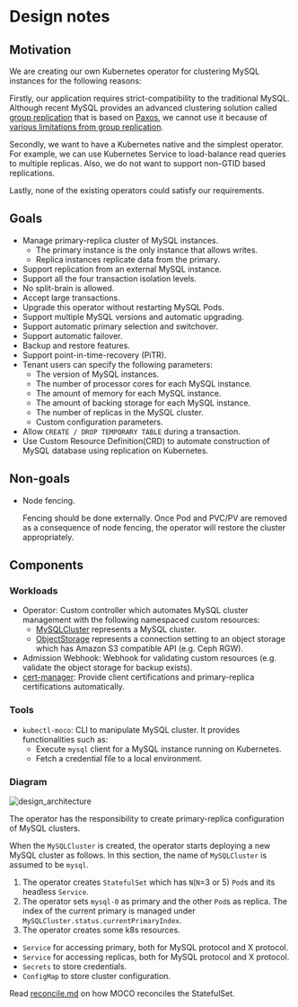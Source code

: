 Design notes
============

## Motivation

We are creating our own Kubernetes operator for clustering MySQL instances for the following reasons:

Firstly, our application requires strict-compatibility to the traditional MySQL.  Although recent MySQL provides an advanced clustering solution called [group replication](https://dev.mysql.com/doc/refman/8.0/en/group-replication.html) that is based on [Paxos](https://en.wikipedia.org/wiki/Paxos_(computer_science)), we cannot use it because of [various limitations from group replication](https://dev.mysql.com/doc/refman/8.0/en/group-replication-limitations.html).

Secondly, we want to have a Kubernetes native and the simplest operator.  For example, we can use Kubernetes Service to load-balance read queries to multiple replicas.  Also, we do not want to support non-GTID based replications.

Lastly, none of the existing operators could satisfy our requirements.

## Goals

- Manage primary-replica cluster of MySQL instances.
    - The primary instance is the only instance that allows writes.
    - Replica instances replicate data from the primary.
- Support replication from an external MySQL instance.
- Support all the four transaction isolation levels.
- No split-brain is allowed.
- Accept large transactions.
- Upgrade this operator without restarting MySQL Pods.
- Support multiple MySQL versions and automatic upgrading.
- Support automatic primary selection and switchover.
- Support automatic failover.
- Backup and restore features.
- Support point-in-time-recovery (PiTR).
- Tenant users can specify the following parameters:
  - The version of MySQL instances.
  - The number of processor cores for each MySQL instance.
  - The amount of memory for each MySQL instance.
  - The amount of backing storage for each MySQL instance.
  - The number of replicas in the MySQL cluster.
  - Custom configuration parameters.
- Allow `CREATE / DROP TEMPORARY TABLE` during a transaction.
- Use Custom Resource Definition(CRD) to automate construction of MySQL database using replication on Kubernetes.

## Non-goals

- Node fencing.

    Fencing should be done externally.  Once Pod and PVC/PV are removed as a consequence of node fencing, the operator will restore the cluster appropriately.

## Components

### Workloads

- Operator: Custom controller which automates MySQL cluster management with the following namespaced custom resources:
    - [MySQLCluster](crd_mysql_cluster.md) represents a MySQL cluster.
    - [ObjectStorage](crd_object_storage.md) represents a connection setting to an object storage which has Amazon S3 compatible API (e.g. Ceph RGW).
- Admission Webhook: Webhook for validating custom resources (e.g. validate the object storage for backup exists).
- [cert-manager](https://cert-manager.io/): Provide client certifications and primary-replica certifications automatically.

### Tools

- `kubectl-moco`: CLI to manipulate MySQL cluster. It provides functionalities such as:
    - Execute `mysql` client for a MySQL instance running on Kubernetes.
    - Fetch a credential file to a local environment.

### Diagram

![design_architecture](https://www.plantuml.com/plantuml/png/ZPCnRzim48Lt_eg3koI3WLhUYg88ean6MhiHWg2mFL3InLPDaUo9Qci4-U-bTAf5rHRIHG3VUxplU29lAYV9rQKICdE6uB524ki4wMUHuKO_UybIKKewRa5MO2js_eaGMbLaicepz3SZjCaHllZF-qQVF1aw84tWHG1OcHta3k5krLftle0vbgWTsm3hqcHcsvgVb_5o0k--eLBcbpTVnMjGUyQPO_Br7bRSAbmnwdh8IXBE9auwVAvLWW7jMFrG-Oo1l1X7HW7oWOy-6sL6Rp2Z_sFEpvdHA7F-1dC-pkpBn8is59FH2vEUAgJUhkqM-WffePNPRNIxi7LfpqwHIoTJMI6i4sV85sV-Hc-qxpKpfPMkI1Lkz3BzZfc3BjO4VB7xOhTtjwf6U3dD93RQaL4h9JLodon0gt2t9-n4sgAvbKZ3QdoYTgYngYk7n8s52bp53zT-swhG1yxVjXD8iZtcjUgECjJEzmJ_WZS4mY3OZPj3tI8CSBUCur0W3Bay--P5mtJwwVHsuGFu3RrE8teu1E_5XD9XRmzFt0UQTtjf_vDqsPxTy-tdVZ2V2xMxmVHE6FyudJPl_O8MNT3ceYlMhkE5u0lUKBfRw2cFLXcPYzC8lTiWlBCYy_ieQ6X4OqOFcr9p3RqO_3vnWpglI_K7)

The operator has the responsibility to create primary-replica configuration of MySQL clusters.

When the `MySQLCluster` is created, the operator starts deploying a new MySQL cluster as follows.
In this section, the name of `MySQLCluster` is assumed to be `mysql`.

1. The operator creates `StatefulSet` which has `N`(`N`=3 or 5) `Pod`s and its headless `Service`.
2. The operator sets `mysql-0` as primary and the other `Pod`s as replica.
   The index of the current primary is managed under `MySQLCluster.status.currentPrimaryIndex`.
3. The operator creates some k8s resources.
  - `Service` for accessing primary, both for MySQL protocol and X protocol.
  - `Service` for accessing replicas, both for MySQL protocol and X protocol.
  - `Secrets` to store credentials.
  - `ConfigMap` to store cluster configuration.

Read [reconcile.md](reconcile.md) on how MOCO reconciles the StatefulSet.
